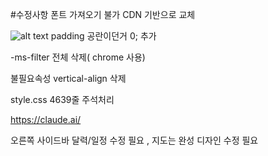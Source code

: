 #수정사항
폰트 가져오기 불가 CDN 기반으로 교체

![alt text](image.png)
padding 공란이던거 0; 추가

-ms-filter 전체 삭제( chrome 사용)

불필요속성 vertical-align 삭제

style.css 4639줄 주석처리 

https://claude.ai/

오른쪽 사이드바 달력/일정 수정 필요 , 지도는 완성 디자인 수정 필요
